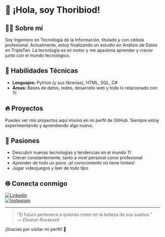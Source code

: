 # 👋 ¡Hola, soy Thoribiod!

## 👨‍💻 Sobre mí

Soy Ingeniero en Tecnología de la Información, titulado y con cédula profesional. Actualmente, estoy finalizando un estudio en Análisis de Datos en TripleTen. La tecnología es mi motor y me apasiona aprender y crecer junto con el mundo tecnológico.

## 🚀 Habilidades Técnicas

- **Lenguajes:** Python (y sus librerías), HTML, SQL, C#
- **Áreas:** Bases de datos, redes, desarrollo web y todo lo relacionado con TI

## 🔥 Proyectos

Puedes ver mis proyectos aquí mismo en mi perfil de GitHub. Siempre estoy experimentando y aprendiendo algo nuevo.

## 🌱 Pasiones

- Descubrir nuevas tecnologías y tendencias en el mundo TI
- Crecer constantemente, tanto a nivel personal como profesional
- Aprender de todo un poco: ¡el conocimiento no tiene límites!
- Jugar videojuegos y leer de todo tipo

## 🌐 Conecta conmigo

[![LinkedIn](https://img.shields.io/badge/LinkedIn-blue?logo=linkedin&logoColor=white&style=for-the-badge)](https://www.linkedin.com/in/tu_usuario_linkedin/)  
[![Instagram](https://img.shields.io/badge/Instagram-E4405F?logo=instagram&logoColor=white&style=for-the-badge)](https://www.instagram.com/tu_usuario_instagram/)

---

> “El futuro pertenece a quienes creen en la belleza de sus sueños.”  
> _— Eleanor Roosevelt_

¡Gracias por visitar mi perfil! 🚀

